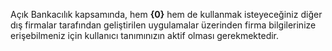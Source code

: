 Açık Bankacılık kapsamında, hem <b>{0}</b> hem de kullanmak isteyeceğiniz diğer dış firmalar tarafından geliştirilen uygulamalar üzerinden firma bilgilerinize erişebilmeniz için kullanıcı tanımınızın aktif olması gerekmektedir.
